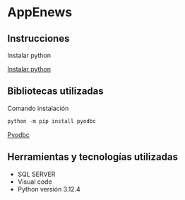 # AppEnews

## Instrucciones

Instalar python

[Instalar python](https://www.python.org/downloads/)


## Bibliotecas utilizadas

Comando instalación

```python
python -m pip install pyodbc
```

[Pyodbc](https://learn.microsoft.com/es-es/sql/connect/python/pyodbc/python-sql-driver-pyodbc?view=sql-server-ver16)


## Herramientas y tecnologías utilizadas


* SQL SERVER
* Visual code
* Python versión 3.12.4
